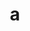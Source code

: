 ---
layout: cake
title:  a
type: cake
comic: cake_38.png
name: Stage Manager's Secret
hovertext: heh heh
next: 39
prev: 37
---